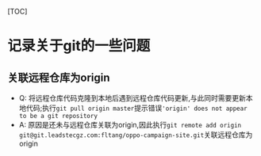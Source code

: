 [TOC]

# 记录关于git的一些问题

## 关联远程仓库为origin
+ Q: 将远程仓库代码克隆到本地后遇到远程仓库代码更新,与此同时需要更新本地代码;执行`git pull origin master`提示错误`'origin' does not appear to be a git repository`
+ A: 原因是还未与远程仓库关联为origin,因此执行`git remote add origin git@git.leadstecgz.com:fltang/oppo-campaign-site.git`关联远程仓库为origin
